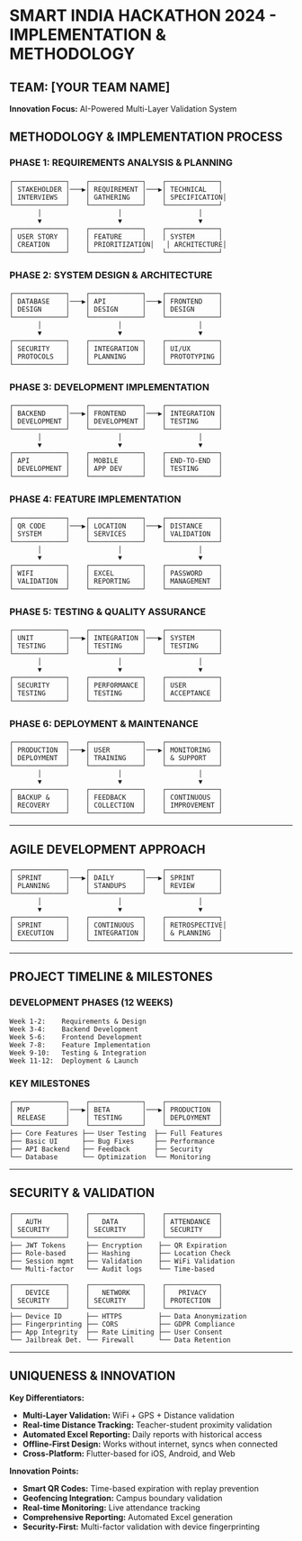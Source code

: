 # SMART INDIA HACKATHON 2024 - IMPLEMENTATION & METHODOLOGY

## TEAM: [YOUR TEAM NAME]
**Innovation Focus:** AI-Powered Multi-Layer Validation System

## METHODOLOGY & IMPLEMENTATION PROCESS

### PHASE 1: REQUIREMENTS ANALYSIS & PLANNING
```
┌─────────────┐    ┌─────────────┐    ┌─────────────┐
│ STAKEHOLDER │───▶│ REQUIREMENT │───▶│ TECHNICAL   │
│ INTERVIEWS  │    │ GATHERING   │    │ SPECIFICATION│
└─────────────┘    └─────────────┘    └─────────────┘
       │                   │                   │
       ▼                   ▼                   ▼
┌─────────────┐    ┌─────────────┐    ┌─────────────┐
│ USER STORY  │    │ FEATURE     │    │ SYSTEM      │
│ CREATION    │    │ PRIORITIZATION│   │ ARCHITECTURE│
└─────────────┘    └─────────────┘    └─────────────┘
```

### PHASE 2: SYSTEM DESIGN & ARCHITECTURE
```
┌─────────────┐    ┌─────────────┐    ┌─────────────┐
│ DATABASE    │───▶│ API         │───▶│ FRONTEND    │
│ DESIGN      │    │ DESIGN      │    │ DESIGN      │
└─────────────┘    └─────────────┘    └─────────────┘
       │                   │                   │
       ▼                   ▼                   ▼
┌─────────────┐    ┌─────────────┐    ┌─────────────┐
│ SECURITY    │    │ INTEGRATION │    │ UI/UX       │
│ PROTOCOLS   │    │ PLANNING    │    │ PROTOTYPING │
└─────────────┘    └─────────────┘    └─────────────┘
```

### PHASE 3: DEVELOPMENT IMPLEMENTATION
```
┌─────────────┐    ┌─────────────┐    ┌─────────────┐
│ BACKEND     │───▶│ FRONTEND    │───▶│ INTEGRATION │
│ DEVELOPMENT │    │ DEVELOPMENT │    │ TESTING     │
└─────────────┘    └─────────────┘    └─────────────┘
       │                   │                   │
       ▼                   ▼                   ▼
┌─────────────┐    ┌─────────────┐    ┌─────────────┐
│ API         │    │ MOBILE      │    │ END-TO-END  │
│ DEVELOPMENT │    │ APP DEV     │    │ TESTING     │
└─────────────┘    └─────────────┘    └─────────────┘
```

### PHASE 4: FEATURE IMPLEMENTATION
```
┌─────────────┐    ┌─────────────┐    ┌─────────────┐
│ QR CODE     │───▶│ LOCATION    │───▶│ DISTANCE    │
│ SYSTEM      │    │ SERVICES    │    │ VALIDATION  │
└─────────────┘    └─────────────┘    └─────────────┘
       │                   │                   │
       ▼                   ▼                   ▼
┌─────────────┐    ┌─────────────┐    ┌─────────────┐
│ WIFI        │    │ EXCEL       │    │ PASSWORD    │
│ VALIDATION  │    │ REPORTING   │    │ MANAGEMENT  │
└─────────────┘    └─────────────┘    └─────────────┘
```

### PHASE 5: TESTING & QUALITY ASSURANCE
```
┌─────────────┐    ┌─────────────┐    ┌─────────────┐
│ UNIT        │───▶│ INTEGRATION │───▶│ SYSTEM      │
│ TESTING     │    │ TESTING     │    │ TESTING     │
└─────────────┘    └─────────────┘    └─────────────┘
       │                   │                   │
       ▼                   ▼                   ▼
┌─────────────┐    ┌─────────────┐    ┌─────────────┐
│ SECURITY    │    │ PERFORMANCE │    │ USER        │
│ TESTING     │    │ TESTING     │    │ ACCEPTANCE  │
└─────────────┘    └─────────────┘    └─────────────┘
```

### PHASE 6: DEPLOYMENT & MAINTENANCE
```
┌─────────────┐    ┌─────────────┐    ┌─────────────┐
│ PRODUCTION  │───▶│ USER        │───▶│ MONITORING  │
│ DEPLOYMENT  │    │ TRAINING    │    │ & SUPPORT   │
└─────────────┘    └─────────────┘    └─────────────┘
       │                   │                   │
       ▼                   ▼                   ▼
┌─────────────┐    ┌─────────────┐    ┌─────────────┐
│ BACKUP &    │    │ FEEDBACK    │    │ CONTINUOUS  │
│ RECOVERY    │    │ COLLECTION  │    │ IMPROVEMENT │
└─────────────┘    └─────────────┘    └─────────────┘
```

---

## AGILE DEVELOPMENT APPROACH
```
┌─────────────┐    ┌─────────────┐    ┌─────────────┐
│ SPRINT      │───▶│ DAILY       │───▶│ SPRINT      │
│ PLANNING    │    │ STANDUPS    │    │ REVIEW      │
└─────────────┘    └─────────────┘    └─────────────┘
       │                   │                   │
       ▼                   ▼                   ▼
┌─────────────┐    ┌─────────────┐    ┌─────────────┐
│ SPRINT      │    │ CONTINUOUS  │    │ RETROSPECTIVE│
│ EXECUTION   │    │ INTEGRATION │    │ & PLANNING  │
└─────────────┘    └─────────────┘    └─────────────┘
```

---

## PROJECT TIMELINE & MILESTONES

### DEVELOPMENT PHASES (12 WEEKS)
```
Week 1-2:    Requirements & Design
Week 3-4:    Backend Development
Week 5-6:    Frontend Development
Week 7-8:    Feature Implementation
Week 9-10:   Testing & Integration
Week 11-12:  Deployment & Launch
```

### KEY MILESTONES
```
┌─────────────┐    ┌─────────────┐    ┌─────────────┐
│ MVP         │───▶│ BETA        │───▶│ PRODUCTION  │
│ RELEASE     │    │ TESTING     │    │ DEPLOYMENT  │
└─────────────┘    └─────────────┘    └─────────────┘
├── Core Features ├── User Testing  ├── Full Features
├── Basic UI      ├── Bug Fixes     ├── Performance
├── API Backend   ├── Feedback      ├── Security
└── Database      └── Optimization  └── Monitoring
```

---

## SECURITY & VALIDATION
```
┌─────────────┐    ┌─────────────┐    ┌─────────────┐
│   AUTH      │    │   DATA      │    │ ATTENDANCE  │
│ SECURITY    │    │ SECURITY    │    │ SECURITY    │
└─────────────┘    └─────────────┘    └─────────────┘
├── JWT Tokens     ├── Encryption    ├── QR Expiration
├── Role-based     ├── Hashing       ├── Location Check
├── Session mgmt   ├── Validation    ├── WiFi Validation
└── Multi-factor   └── Audit logs    └── Time-based

┌─────────────┐    ┌─────────────┐    ┌─────────────┐
│   DEVICE    │    │   NETWORK   │    │   PRIVACY   │
│ SECURITY    │    │ SECURITY    │    │ PROTECTION  │
└─────────────┘    └─────────────┘    └─────────────┘
├── Device ID      ├── HTTPS         ├── Data Anonymization
├── Fingerprinting ├── CORS          ├── GDPR Compliance
├── App Integrity  ├── Rate Limiting ├── User Consent
└── Jailbreak Det. └── Firewall      └── Data Retention
```

---

## UNIQUENESS & INNOVATION
**Key Differentiators:**
- **Multi-Layer Validation:** WiFi + GPS + Distance validation
- **Real-time Distance Tracking:** Teacher-student proximity validation
- **Automated Excel Reporting:** Daily reports with historical access
- **Offline-First Design:** Works without internet, syncs when connected
- **Cross-Platform:** Flutter-based for iOS, Android, and Web

**Innovation Points:**
- **Smart QR Codes:** Time-based expiration with replay prevention
- **Geofencing Integration:** Campus boundary validation
- **Real-time Monitoring:** Live attendance tracking
- **Comprehensive Reporting:** Automated Excel generation
- **Security-First:** Multi-factor validation with device fingerprinting
